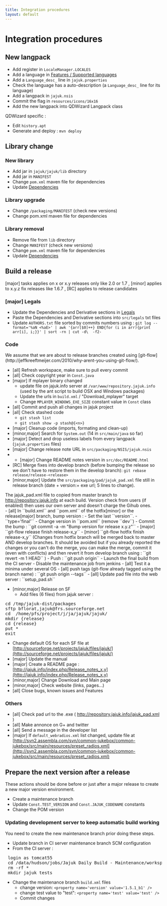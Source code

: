 ```yaml
---
title: Integration procedures
layout: default
---
```


# Integration procedures

## New langpack
* Add register in ``LocaleManager.LOCALES``
* Add a language in [Features / Supported languages ](/features.html)
* Add a ``Language_desc_`` line in ``jajuk.properties``
* Check the language has a auto-description (a ``Language_desc_`` line for its language)
* Add a langpack in ``jajuk.nsis``
* Commit the flag in ``resources/icons/16x16``
* Add the new langpack into QDWizard Langpack class

QDWizard specific :

* Edit ``history.apt``
* Generate and deploy : ``mvn deploy``

## Library change

### New library
- Add jar in ``jajuk/jajuk/lib`` directory
- Add jar in ``MANIFEST``
- Change ``pom.xml`` maven file for dependencies
- Update [Dependencies](/legals.html)

### Library upgrade
- Change ``/packaging/MANIFEST`` (check new versions)
- Change pom.xml maven file for dependencies

### Library removal
- Remove file from ``lib`` directory
- Change ``MANIFEST`` (check new versions)
- Change ``pom.xml`` maven file for dependencies
- Update [Dependencies](/legals.html)

## Build a release
<div class='info'>
[major] tasks applies on x or x.y releases only like 2.0 or 1.7 , 
[minor] applies to x.y.z fix releases like 1.6.7 ,
[RC] applies to release candidates
</div>

### [major] Legals
- Update the Dependencies and Derivative sections in [Legals](/legals.html)
- Paste the Dependencies and Derivative sections into ``src/legals`` txt files
- Update ``AUTHORS.txt`` file sorted by commits numbers using :
``git log --format='%aN <%aE>' | awk '{arr[$0]++} END{for (i in arr){print arr[i], i;}}' | sort -rn | cut -d\  -f2-``

### Code
<div class='info'>We assume that we are about to release branches created using [git-flow](http://jeffkreeftmeijer.com/2010/why-arent-you-using-git-flow/).</div>

- [all] Refresh workspace, make sure to pull every commit
- [all] Check copyright year in ``Const.java``
- [major] If mplayer binary changed
  - update file on jajuk.info server at ``/var/www/repository.jajuk.info`` (used by the ant script to build OSX and Windows packages)
  - Update the urls in ``build.xml`` / "Download_mplayer" target
  - Change ``MPLAYER_WINDOWS_EXE_SIZE`` constant value in ``Const`` class
- [all] Commit and push all changes in jajuk project
- [all] Check stashed code
  - ``git stash list``
  - ``git stash show -p stash@{<n>}``
- [major] Cleanup code (imports, formating and clean-up)
- [minor,major] Search for ``System.out`` (14 in ``src/main/java`` so far)
- [major] Detect and drop useless labels from every langpack (``jajuk.properties`` files)
- [major] Change release note URL in ``src/packaging/NSIS/jajuk.nsis``
- - [major] Change README notes version in ``src/doc/README.html``
- [RC] Merge fixes into develop branch (before bumping the release so we don't have to restore them in the develop branch):
``git rebase release/release-<release>``
- [minor,major] Update the ``src/packaging/pad/jajuk_pad.xml`` file still in release branch (date + version:+ exe url; 5 lines to change).
<div class='info'>The jajuk_pad.xml file to copied from master branch to <a href='http://repository.jajuk.info'>http://repository.jajuk.info</a> at each 
build. Version check from users (if enabled) then uses our own server and doesn't charge the Gihub ones.</div>
- [all] In ``build.xml`` and ``pom.xml`` of the hotfix[minor] or the release[major] branch, bump version :
  - Set the last ``version``.
  - ``type='final'``
  - Change version in ``pom.xml`` (remove ``dev``)
  - Commit the bump : ``git commit -a -m "Bump version for release x.y.z"``
  - [major] ``git-flow release finish release-x_y``
  - [minor] ``git-flow hotfix finish release-x_y`` (Changes from hotfix branch will be merged back to master AND develop branches. It should be avoided but if you already reported the changes or you can't do the merge, you can make the merge, commit it (even with conflicts) and then revert it from develop branch using : ``git revert -m 1 HEAD`` )
- Push : ``git push origin``
- Launch the final build from the CI server
- Disable the maintenance job from jenkins
- [all] Test it a minima under several OS
- [all] push tags (git-flow already tagged using the branch name) : ``git push origin --tags``
- [all] Update pad file into the web server : ``setup_pad.sh``
 
- [minor,major] Release on SF
  - Add files (6 files) from jajuk server :
<pre>
cd /tmp/jajuk-dist/packages
sftp bflorat,jajuk@frs.sourceforge.net
cd  /home/pfs/project/j/ja/jajuk/jajuk/
mkdir {release}
cd {release}
put *
exit
</pre>

- Change default OS for each SF file at [http://sourceforge.net/projects/jajuk/files/jajuk/](http://sourceforge.net/projects/jajuk/files/jajuk/)
- [major] Update the manual
- [major] Create a README page : [http://jajuk.info/index.php/Release_notes_x.y](http://jajuk.info/index.php/Release_notes_x.y)
- [minor,major] Change Download and Main page
- [minor,major] Check website (links, pages...)
- [all] Close bugs, known issues and Features

### Others
- [all] Check pad url to the .exe ( http://repository.jajuk.info/jajuk_pad.xml )
- [all] Make annonce on G+ and twitter
- [all] Send a message in the developer list
- [major] If ``default_webradios.xml`` list changed, update file at [http://svn2.assembla.com/svn/common-jukebox/common-jukebox/src/main/resources/preset_radios.xml](http://svn2.assembla.com/svn/common-jukebox/common-jukebox/src/main/resources/preset_radios.xml)

## Prepare the next version after a release
These actions should be done before or just after a major release to create a new major version environment.
 
- Create a maintenance branch
- Update ``Const.TEST_VERSION`` and ``Const.JAJUK_CODENAME`` constants
- Change the POM version

### Updating development server to keep automatic build working
You need to create the new maintenance branch prior doing these steps.
- Update branch in CI server maintenance branch SCM configuration
- From the CI server :
<pre>
 login as tomcat55
 cd /data/hudson/jobs/Jajuk Daily Build - Maintenance/workspace
 rm -rf *
 mkdir jajuk tests
</pre>
- Change the maintenance  branch ``build.xml`` files
  - change version: ``<property name='version' value='1.5.1_b1' />``
  - change test value to "test":  ``<property name='test' value='test' />``
  - Commit changes

